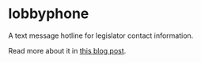 # lobbyphone

A text message hotline for legislator contact information.

Read more about it in [this blog post](http://backspace.com/notes/2016/12/lobbyphone.php).

